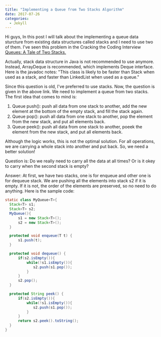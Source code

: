 ```yaml
---
title: "Implementing a Queue from Two Stacks Algorithm"
date: 2017-07-26
categories: 
  - Jekyll
---
```


Hi guys, 
In this post I will talk about the implementing a queue data sturcture from existing data structures called stacks and I need to use two
of them. I've seen this problem in the Cracking the Coding Interview  
<a href="https://www.hackerrank.com/challenges/ctci-queue-using-two-stacks"> Queues: A Tale of Two Stacks.</a> 

Actually, stack data structure in Java is not recommended to use anymore. Instead, ArrayDeque is recommended, which implements Deque 
interface. Here is the javadoc notes: "This class is likely to be faster than Stack when used as a stack, and faster than LinkedList when used as a queue." 

Since this question is old, I've preferred to use stacks. Now, the question is given in the above link. We need to implement a queue 
from two stacks. The first idea that comes to mind is: 
1. Queue push(): push all data from one stack to another, add the new element at the bottom of the empty stack, and fill the stack again.
2. Queue pop(): push all data from one stack to another, pop the element from the new stack, and put all elements back.
3. Queue peek(): push all data from one stack to another, poeek the element from the new stack, and put all elements back.

Although the logic works, this is not the optimal solution. For all operations, we are carrying a whole stack into another and put back. 
So, we need a better solution! 

Question is: Do we really need to carry all the data at all times? Or is it okey to carry when the second stack is empty?

Answer: At first, we have two stacks, one is for enqueue and other one is for dequeue stack. We are pushing all the elements into
stack s2 if it is empty. If it is not, the order of the elements are preserved, so no need to do anything. Here is the sample code:

```java
static class MyQueue<T>{
  Stack<T> s1;
  Stack<T> s2;
  MyQueue(){
      s1 = new Stack<T>();
      s2 = new Stack<T>();
  }

  protected void enqueue(T t) {
      s1.push(t);
  }

  protected void dequeue() {
      if(s2.isEmpty()){
          while(!s1.isEmpty()){           
             s2.push(s1.pop());
          }
      }
      s2.pop();
  }

  protected String peek() {
      if(s2.isEmpty()){
          while(!s1.isEmpty()){           
             s2.push(s1.pop());
          }
      }
      return s2.peek().toString();
  }
}
```
